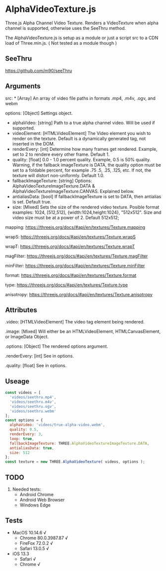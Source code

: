 # AlphaVideoTexture.js
Three.js Alpha Channel Video Texture. Renders a VideoTexture when alpha channel is supported, otherwise uses the SeeThru method.

The AlphaVideoTexture.js is setup as a module or just a script src to a CDN load of Three.min.js. ( Not tested as a module though )

## SeeThru
https://github.com/m90/seeThru

## Arguments
src: * [Array] An array of video file paths in formats .mp4, .m4v, .ogv, and webm

options: [Object] Settings object.
  - alphaVideo: [string] Path to a true alpha channel video. Will be used if supported.
  - videoElement: [HTMLVideoElement] The Video element you wish to render on the texture. Default is a dynamically generated tag, not inserted in the DOM.
  - renderEvery: [int] Determine how many frames get rendered. Example, set to 2 to rendere every other frame. Default 1.
  - quality: [float] 0.0 - 1.0 percent quality. Example, 0.5 is 50% quality. Warning, if the fallback imageTexture is DATA, the quality option must be set to a foldable percent, for example .75 .5, .25, .125, etc. If not, the texture will distort non-uniformly. Default 1.0.
  - fallbackImageTexture: [string] Options: AlphaVideoTextureImageTexture.DATA & AlphaVideoTextureImageTexture.CANVAS. Explained below.
  - antialiasData: [bool] If fallbackImageTexture is set to DATA, then antialias is set. Default true.
  - size: [Mixed] Sets the size of the rendered video texture. Posible format examples: 1024, [512,512], {width:1024,height:1024}, "512x512". Size and video size must be at a power of 2. Default 512x512;
  
mapping: https://threejs.org/docs/#api/en/textures/Texture.mapping

wrapS: https://threejs.org/docs/#api/en/textures/Texture.wrapS

wrapT: https://threejs.org/docs/#api/en/textures/Texture.wrapT

magFilter: https://threejs.org/docs/#api/en/textures/Texture.magFilter

minFilter: https://threejs.org/docs/#api/en/textures/Texture.minFilter

format: https://threejs.org/docs/#api/en/textures/Texture.format

type: https://threejs.org/docs/#api/en/textures/Texture.type

anisotropy: https://threejs.org/docs/#api/en/textures/Texture.anisotropy

## Attributes
.video: [HTMLVideoElement] The video tag element being rendered.

.image: [Mixed] Will either be an HTMLVideoElement, HTMLCanvasElement, or ImageData Object.

.options: [Object] The rendered options argument.

.renderEvery: [int] See in options.

.quality: [float] See in options.

## Useage
```javascript
const videos = [
  'videos/seethru.mp4',
  'videos/seethru.m4v',
  'videos/seethru.ogv',
  'videos/seethru.webm'
];
const options = {
  alphaVideo: 'videos/true-alpha-video.webm',
  quality: 0.5,
  renderEvery: 3,
  loop: true,
  fallbackImageTexture: THREE.AlphaVideoTextureImageTexture.DATA,
  antialiasData: true,
  size: 512
};
const texture = new THREE.AlphaVideoTexture( videos, options );
```
## TODO
1. Needed tests:
   - Android Chrome
   - Android Web Browser
   - Windows Edge

## Tests
- MacOS 10.14.6 √
  - Chrome 80.0.3987.87 √
  - FireFox 72.0.2 √
  - Safari 13.0.5 √
- iOS 13.3
  - Safari √
  - Chrome √

